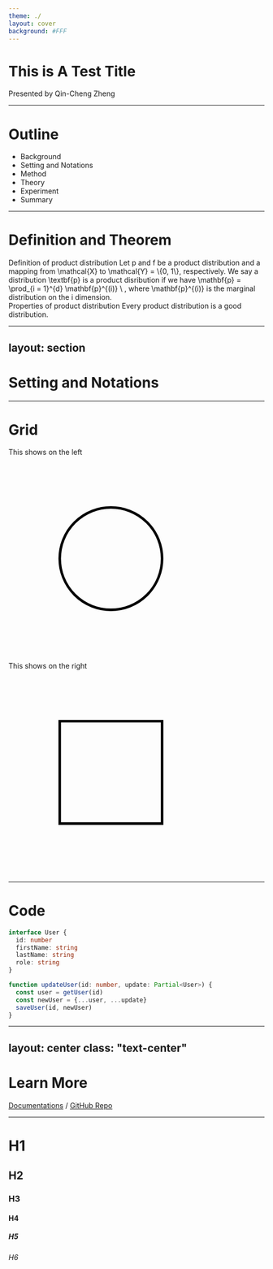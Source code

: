 ```yaml
---
theme: ./
layout: cover
background: #FFF
---
```


# This is A Test Title

Presented by Qin-Cheng Zheng

<style>
  .slidev-layout.cover h1 {
    @apply text-6xl font-500;
  }
</style>

---

# Outline

<div v-click>

- Background
- Setting and Notations
- Method
- Theory
- Experiment
- Summary

</div>

<style>
  .slidev-layout {
    .slidev-vclick-target {
      transition: all 500ms ease;
    }

    .slidev-vclick-hidden {
      transform: translate(0, 100%);
    }
  }
</style>

---

# Definition and Theorem

<div v-click class="theorem1">
  <ulli>Definition of product distribution</ulli>
  <Theorem type="Definition">
    Let <IE>p</IE> and <IE>f</IE> be a product distribution and a mapping from <IE>\mathcal{X}</IE> to <IE>\mathcal{Y} = \{0, 1\}</IE>, respectively.
    We say a distribution <IE>\textbf{p}</IE> is a product disribution if we have
    <E>
      \mathbf{p} = \prod_{i = 1}^{d} \mathbf{p}^{(i)} \ ,
    </E>
    where <IE>\mathbf{p}^{(i)}</IE> is the marginal distribution on the <IE>i</IE> dimension.
  </Theorem>
</div>

<div v-click class="theorem2">
  <ulli>Properties of product distribution</ulli>
  <Theorem type="Theorem">
    Every product distribution is a good distribution.
  </Theorem>
</div>

<my-canvas arrow-fill="black" debug="true"></my-canvas>

<reference :total="3" :number="1" authors="B.-C. A and E.-F. D" title="This is a Test Title" source="ICML 19">
</reference>
<reference :total="3" :number="2" authors="B.-C. A and E.-F. D" title="This is a Test Title" source="IJCAI 20">
</reference>
<reference :total="3" :number="3" authors="B.-C. A and E.-F. D" title="This is a Test Title" source="AAAI 21">
</reference>

<style>
  .slidev-vclick-target {
    transition: all 500ms ease;
  }
  .slidev-vclick-hidden {
    transform: scale(.95);
  }
</style>

---
layout: section
---

# Setting and Notations

---

# Grid

<div class="grid grid-cols-12">
  <div class="col-span-6">
    <ulli>This shows on the left</ulli>
    <svg class="mt-3" viewBox="0 0 100 80">
      <path
        v-click
        class="circle"
        d="M20 40
           a20 20 0 0 1 20 -20
           a20 20 0 0 1 20 20
           a20 20 0 0 1 -20 20
           a20 20 0 0 1 -20 -20"
        fill="none"
        stroke="black"
        stroke-dasharray="126" />
    </svg>
  </div>
  <div class="col-span-6">
    <ulli>This shows on the right</ulli>
    <svg class="mt-3" viewBox="0 0 100 80">
      <path
        v-click
        class="rect"
        d="M20 20 h40 v40 h-40 v-40 Z"
        fill="none"
        stroke="black"
        stroke-dasharray="160"
      />
    </svg>
  </div>

</div>

<style>
  .slidev-vclick-target {
    transition: all 500ms ease-out;
  }
  .circle.slidev-vclick-hidden {
    opacity: 1 !important;
    stroke-dashoffset: 126;
  }
  .rect.slidev-vclick-hidden {
    opacity: 1 !important;
    stroke-dashoffset: 160;
  }
</style>

---

# Code

```ts {all|2|1-6|all}
interface User {
  id: number
  firstName: string
  lastName: string
  role: string
}

function updateUser(id: number, update: Partial<User>) {
  const user = getUser(id)
  const newUser = {...user, ...update}  
  saveUser(id, newUser)
}
```

---
layout: center
class: "text-center"
---

# Learn More

[Documentations](https://sli.dev) / [GitHub Repo](https://github.com/slidevjs/slidev)

---

# H1
## H2
### H3
#### H4
##### H5
###### H6
